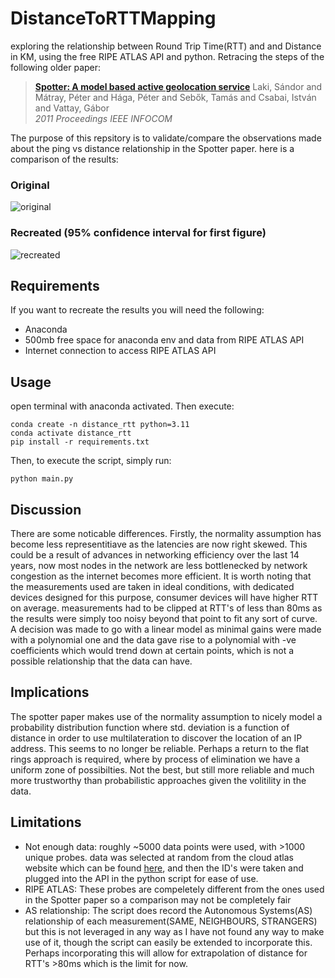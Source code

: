 # DistanceToRTTMapping
exploring the relationship between Round Trip Time(RTT) and and Distance in KM, using the free RIPE ATLAS API and python. Retracing the steps of the following older paper:
> [**Spotter: A model based active geolocation service**]([https://doi.org/10.1109/INFCOM.2011.5935165](https://doi.org/10.1109/INFCOM.2011.5935165))  
> Laki, Sándor and Mátray, Péter and Hága, Péter and Sebők, Tamás and Csabai, István and Vattay, Gábor <br>
> *2011 Proceedings IEEE INFOCOM*

The purpose of this repsitory is to validate/compare the observations made about the ping vs distance relationship in the Spotter paper. here is a comparison of the results:
### Original
![original](https://github.com/user-attachments/assets/ac776a7f-ffb8-4104-b02a-3fe8a9cf94e0)

### Recreated (95% confidence interval for first figure)
![recreated](https://github.com/user-attachments/assets/a54044d2-50e5-4d4d-9821-f8cc5aa5e86b)


## Requirements
If you want to recreate the results you will need the following:
- Anaconda
- 500mb free space for anaconda env and data from RIPE ATLAS API
- Internet connection to access RIPE ATLAS API
## Usage
open terminal with anaconda activated. Then execute:
```
conda create -n distance_rtt python=3.11
conda activate distance_rtt
pip install -r requirements.txt
```
Then, to execute the script, simply run:
```
python main.py
```
## Discussion
There are some noticable differences. Firstly, the normality assumption has become less representitiave as the latencies are now right skewed. This could be a result of advances in networking efficiency over the last 14 years, now most nodes in the network are less bottlenecked by network congestion as the internet becomes more efficient. It is worth noting that the measurements used are taken in ideal conditions, with dedicated devices designed for this purpose, consumer devices will have higher RTT on average. measurements had to be clipped at RTT's of less than 80ms as the results were simply too noisy beyond that point to fit any sort of curve. A decision was made to go with a linear model as minimal gains were made with a polynomial one and the data gave rise to a polynomial with -ve coefficients which would trend down at certain points, which is not a possible relationship that the data can have.
## Implications
The spotter paper makes use of the normality assumption to nicely model a probability distribution function where std. deviation is a function of distance in order to use multilateration to discover the location of an IP address. This seems to no longer be reliable. Perhaps a return to the flat rings approach is required, where by process of elimination we have a uniform zone of possibilties. Not the best, but still more reliable and much more trustworthy than probabilistic approaches given the volitility in the data.
## Limitations
- Not enough data: roughly ~5000 data points were used, with >1000 unique probes. data was selected at random from the cloud atlas website which can be found [here](https://atlas.ripe.net/measurements/public), and then the ID's were taken and plugged into the API in the python script for ease of use.
- RIPE ATLAS: These probes are compeletely different from the ones used in the Spotter paper so a comparison may not be completely fair
- AS relationship: The script does record the Autonomous Systems(AS) relationship of each measurement(SAME, NEIGHBOURS, STRANGERS) but this is not leveraged in any way as I have not found any way to make use of it, though the script can easily be extended to incorporate this. Perhaps incorporating this will allow for extrapolation of distance for RTT's >80ms which is the limit for now.
